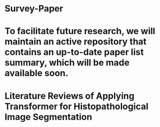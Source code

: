 # Survey-Paper

#  To facilitate future research, we will maintain an active repository that contains an up-to-date paper list summary, which will be made available soon.

#  Literature Reviews of Applying Transformer  for Histopathological Image Segmentation
